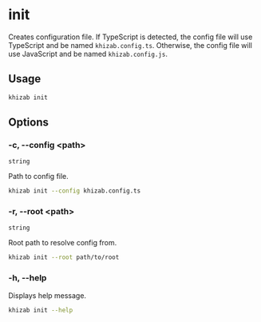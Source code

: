 # init

Creates configuration file. If TypeScript is detected, the config file will use TypeScript and be named `khizab.config.ts`. Otherwise, the config file will use JavaScript and be named `khizab.config.js`.

## Usage

```bash
khizab init 
```

## Options

### -c, --config \<path\>

`string`

Path to config file.

```bash
khizab init --config khizab.config.ts
```

### -r, --root \<path\>

`string`

Root path to resolve config from.

```bash
khizab init --root path/to/root
```

### -h, --help

Displays help message.

```bash
khizab init --help
```

